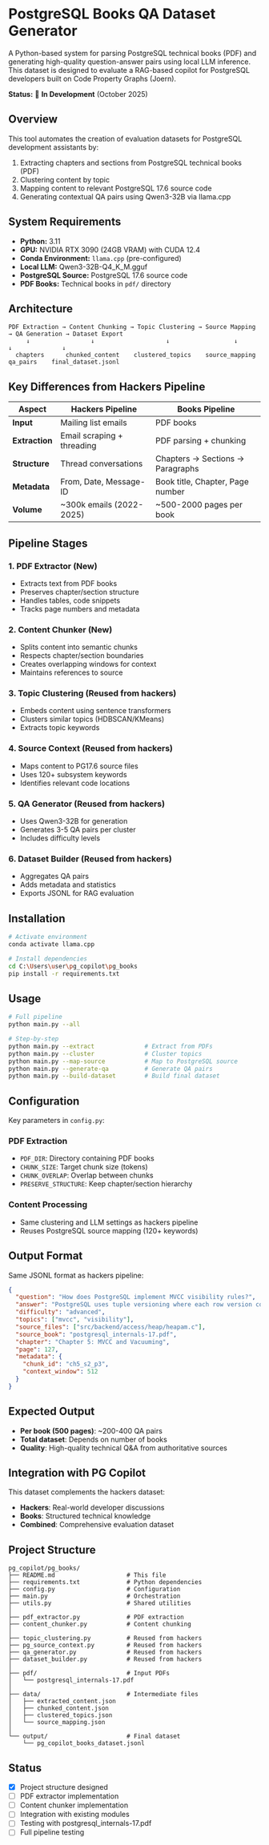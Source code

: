 # PostgreSQL Books QA Dataset Generator

A Python-based system for parsing PostgreSQL technical books (PDF) and generating high-quality question-answer pairs using local LLM inference. This dataset is designed to evaluate a RAG-based copilot for PostgreSQL developers built on Code Property Graphs (Joern).

**Status:** 🚧 **In Development** (October 2025)

## Overview

This tool automates the creation of evaluation datasets for PostgreSQL development assistants by:
1. Extracting chapters and sections from PostgreSQL technical books (PDF)
2. Clustering content by topic
3. Mapping content to relevant PostgreSQL 17.6 source code
4. Generating contextual QA pairs using Qwen3-32B via llama.cpp

## System Requirements

- **Python:** 3.11
- **GPU:** NVIDIA RTX 3090 (24GB VRAM) with CUDA 12.4
- **Conda Environment:** `llama.cpp` (pre-configured)
- **Local LLM:** Qwen3-32B-Q4_K_M.gguf
- **PostgreSQL Source:** PostgreSQL 17.6 source code
- **PDF Books:** Technical books in `pdf/` directory

## Architecture

```
PDF Extraction → Content Chunking → Topic Clustering → Source Mapping → QA Generation → Dataset Export
     ↓                 ↓                    ↓                  ↓               ↓              ↓
  chapters      chunked_content    clustered_topics    source_mapping    qa_pairs    final_dataset.jsonl
```

## Key Differences from Hackers Pipeline

| Aspect | Hackers Pipeline | Books Pipeline |
|--------|------------------|----------------|
| **Input** | Mailing list emails | PDF books |
| **Extraction** | Email scraping + threading | PDF parsing + chunking |
| **Structure** | Thread conversations | Chapters → Sections → Paragraphs |
| **Metadata** | From, Date, Message-ID | Book title, Chapter, Page number |
| **Volume** | ~300k emails (2022-2025) | ~500-2000 pages per book |

## Pipeline Stages

### 1. **PDF Extractor** (New)
   - Extracts text from PDF books
   - Preserves chapter/section structure
   - Handles tables, code snippets
   - Tracks page numbers and metadata

### 2. **Content Chunker** (New)
   - Splits content into semantic chunks
   - Respects chapter/section boundaries
   - Creates overlapping windows for context
   - Maintains references to source

### 3. **Topic Clustering** (Reused from hackers)
   - Embeds content using sentence transformers
   - Clusters similar topics (HDBSCAN/KMeans)
   - Extracts topic keywords

### 4. **Source Context** (Reused from hackers)
   - Maps content to PG17.6 source files
   - Uses 120+ subsystem keywords
   - Identifies relevant code locations

### 5. **QA Generator** (Reused from hackers)
   - Uses Qwen3-32B for generation
   - Generates 3-5 QA pairs per cluster
   - Includes difficulty levels

### 6. **Dataset Builder** (Reused from hackers)
   - Aggregates QA pairs
   - Adds metadata and statistics
   - Exports JSONL for RAG evaluation

## Installation

```bash
# Activate environment
conda activate llama.cpp

# Install dependencies
cd C:\Users\user\pg_copilot\pg_books
pip install -r requirements.txt
```

## Usage

```bash
# Full pipeline
python main.py --all

# Step-by-step
python main.py --extract              # Extract from PDFs
python main.py --cluster              # Cluster topics
python main.py --map-source           # Map to PostgreSQL source
python main.py --generate-qa          # Generate QA pairs
python main.py --build-dataset        # Build final dataset
```

## Configuration

Key parameters in `config.py`:

### PDF Extraction
- `PDF_DIR`: Directory containing PDF books
- `CHUNK_SIZE`: Target chunk size (tokens)
- `CHUNK_OVERLAP`: Overlap between chunks
- `PRESERVE_STRUCTURE`: Keep chapter/section hierarchy

### Content Processing
- Same clustering and LLM settings as hackers pipeline
- Reuses PostgreSQL source mapping (120+ keywords)

## Output Format

Same JSONL format as hackers pipeline:

```json
{
  "question": "How does PostgreSQL implement MVCC visibility rules?",
  "answer": "PostgreSQL uses tuple versioning where each row version contains...",
  "difficulty": "advanced",
  "topics": ["mvcc", "visibility"],
  "source_files": ["src/backend/access/heap/heapam.c"],
  "source_book": "postgresql_internals-17.pdf",
  "chapter": "Chapter 5: MVCC and Vacuuming",
  "page": 127,
  "metadata": {
    "chunk_id": "ch5_s2_p3",
    "context_window": 512
  }
}
```

## Expected Output

- **Per book (500 pages)**: ~200-400 QA pairs
- **Total dataset**: Depends on number of books
- **Quality**: High-quality technical Q&A from authoritative sources

## Integration with PG Copilot

This dataset complements the hackers dataset:
- **Hackers**: Real-world developer discussions
- **Books**: Structured technical knowledge
- **Combined**: Comprehensive evaluation dataset

## Project Structure

```
pg_copilot/pg_books/
├── README.md                    # This file
├── requirements.txt             # Python dependencies
├── config.py                    # Configuration
├── main.py                      # Orchestration
├── utils.py                     # Shared utilities
│
├── pdf_extractor.py             # PDF extraction
├── content_chunker.py           # Content chunking
│
├── topic_clustering.py          # Reused from hackers
├── pg_source_context.py         # Reused from hackers
├── qa_generator.py              # Reused from hackers
├── dataset_builder.py           # Reused from hackers
│
├── pdf/                         # Input PDFs
│   └── postgresql_internals-17.pdf
│
├── data/                        # Intermediate files
│   ├── extracted_content.json
│   ├── chunked_content.json
│   ├── clustered_topics.json
│   └── source_mapping.json
│
└── output/                      # Final dataset
    └── pg_copilot_books_dataset.jsonl
```

## Status

- [x] Project structure designed
- [ ] PDF extractor implementation
- [ ] Content chunker implementation
- [ ] Integration with existing modules
- [ ] Testing with postgresql_internals-17.pdf
- [ ] Full pipeline testing
